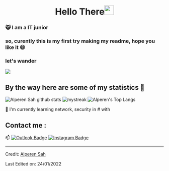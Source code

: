 <h1 align="center">Hello There<img src="https://i.hizliresim.com/ddgfjx7.gif" width="30"> </h1>

### :smiley_cat: I am a IT junior

### so, curently this is my first try making my readme, hope you like it 😄
### let's wander

<a href="https://www.youtube.com/watch?v=dQw4w9WgXcQ"><img src="https://user-images.githubusercontent.com/73097560/115834477-dbab4500-a447-11eb-908a-139a6edaec5c.gif"></a>

## By the way here are some of my statistics 🚀
![Alperen Sah github stats](https://github-readme-stats.vercel.app/api?username=Alperen-cpu&show_icons=true&theme=tokyonight)
<img src="https://github-readme-streak-stats.herokuapp.com/?user=Alperen-cpu&theme=tokyonight" alt="mystreak"/>
![Alperen's Top Langs](load)

🌱 I'm currently learning network, security in # with


## Contact me : 
📫 [![Outlook Badge](https://img.shields.io/badge/-alperensah@outlook.com-blue?style=flat-roundedrectangle&logo=Gmail&logoColor=white&link=mailto:alperensah@outlook.com)](alperensah@outlook.com)
[![Instagram Badge](https://img.shields.io/badge/-researcher.py-E4405F?style=flat-roundedrectangle&logo=instagram&logoColor=white&link=https://www.instagram.com/researcher.py/)](https://www.instagram.com/researcher.py/)


------
Credit: [Alperen Sah](https://github.com/Alperen-cpu)

Last Edited on: 24/01/2022

